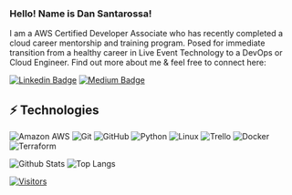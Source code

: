 <!-- LUIT GitHub Profile Template -->

<!-- Keep "Hi there" or replace it with a greeting of your own! -->

### Hello! Name is Dan Santarossa!

<!-- Introduce yourself and give a brief introduction about yourself here.  Also include what tech you're interested in and what you are currently learning -->
I am a AWS Certified Developer Associate who has recently completed a cloud career mentorship and training program. Posed for immediate transition from a healthy career in Live Event Technology to a DevOps or Cloud Engineer. 
Find out more about me & feel free to connect here:

<!-- Replace the fields below with the information requested. Remember to remove the encapsulating <> characters. For spaces in names, use %20 (e.g. Broadus%20Palmer) -->

[![Linkedin Badge](https://img.shields.io/badge/-Dan_Santarossa-blue?style=flat-square&logo=Linkedin&logoColor=white&link=https://www.linkedin.com/in/dan-s-0b0373165/)](https://www.linkedin.com/in/dan-s-0b0373165/)
[![Medium Badge](https://img.shields.io/badge/Dan_Santarossa-12100E?style=flat-square&logo=medium&logoColor=white&link=https://dansantarossa.medium.com/)](https://dansantarossa.medium.com/)

## ⚡ Technologies

<!-- Check out the Badges folder for more badges -->

![Amazon AWS](https://img.shields.io/badge/Amazon%20AWS-232F3E?style=flat-square&logo=amazon-aws)
![Git](https://img.shields.io/badge/-Git-black?style=flat-square&logo=git)
![GitHub](https://img.shields.io/badge/-GitHub-181717?style=flat-square&logo=github)
![Python](https://img.shields.io/badge/-Python-black?style=flat-square&logo=Python)
![Linux](https://img.shields.io/badge/Linux-FCC624?style=flat-square&logo=linux&logoColor=black)
![Trello](https://img.shields.io/badge/Trello-%23026AA7.svg?style=flat-square&logo=Trello&logoColor=white)
![Docker](https://img.shields.io/badge/docker-%230db7ed.svg?style=for-the-badge&logo=docker&logoColor=white)
![Terraform](https://img.shields.io/badge/terraform-%235835CC.svg?style=for-the-badge&logo=terraform&logoColor=white)

<!-- Replace the fields below with the information requested. Remember to remove the encapsulating <> characters. -->

![Github Stats](https://github-readme-stats.vercel.app/api?username=Dan-Santarossa&count_private=true&show_icons=true&include_all_commits=true)
![Top Langs](https://github-readme-stats.vercel.app/api/top-langs/?username=Dan-Santarossa&hide=TeX&layout=compact)


[![Visitors](https://api.visitorbadge.io/api/visitors?path=Dan-Santarossa%2FDan-Santarossa&label=VISITORS&countColor=%23263759)](https://visitorbadge.io/status?path=Dan-Santarossa%2FDan-Santarossa)
